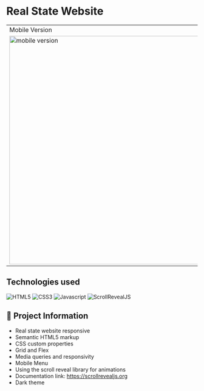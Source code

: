 # Real State Website

<table>
  <tr>
    <td>Mobile Version</td>
    <td>Desktop Version</td>
  </tr>
  <tr valign="top">
    <td> 
      <img src="https://github.com/FelipeFama/responsive-real-state-website/assets/91050670/346f5b88-2bc4-4572-a83c-a3d37badb586" alt="mobile version" width=750 height=600  />
    </td>
    <td>
      <img src="https://github.com/FelipeFama/responsive-real-state-website/assets/91050670/7b35e318-927b-40cf-b7ef-5805588fbaa4" alt="desktop version" width=2050 height=600 />
    </td>
  </tr>
</table>


## Technologies used
![HTML5](https://img.shields.io/badge/html5-%23E34F26.svg?style=for-the-badge&logo=html5&logoColor=white)
![CSS3](https://img.shields.io/badge/css3-%231572B6.svg?style=for-the-badge&logo=css3&logoColor=white)
![Javascript](https://img.shields.io/badge/JavaScript-F7DF1E?style=for-the-badge&logo=javascript&logoColor=black)
![ScrollRevealJS](https://img.shields.io/badge/ScrollReveal-FFC0CB?style=for-the-badge&logo=ScrollReveal&logoColor=black)

## :rocket: Project Information
- Real state website responsive
- Semantic HTML5 markup
- CSS custom properties
- Grid and Flex
- Media queries and responsivity
- Mobile Menu
- Using the scroll reveal library for animations
- Documentation link: https://scrollrevealjs.org
- Dark theme

